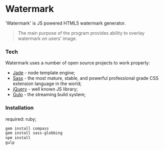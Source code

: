 # Watermark
'Watermark' is JS powered HTML5 watermark generator.
>The main purpose of the program provides  ability to overlay watermark on users' image.

### Tech

Watermark uses a number of open source projects to work properly:

* [Jade] - node template engine;
* [Sass] - the most mature, stable, and powerful professional grade CSS extension language in the world;
* [jQuery] - well known JS library;
* [Gulp] - the streaming build system;

### Installation

required: ruby;
```sh
gem install compass
gem install sass-globbing
npm install
gulp
```

[//]: # (These are reference links used in the body of this note)
[Jade]: <http://jade-lang.com>
[Sass]: <http://sass-lang.com>
[jQuery]: <http://jquery.com>
[Gulp]: <http://gulpjs.com>
